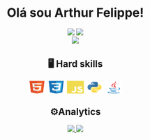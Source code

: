 <div align="center">
<h1> Olá sou Arthur Felippe!
</div>

<div align="center">
<a href = "mailto:arthurthur17@gmail.com">
<img src="https://img.shields.io/badge/-Gmail-%23333?style=for-the-badge&logo=gmail&logoColor=white" target="_blank"></a> 
<a href="https://www.linkedin.com/in/arthur-felippe-5843ab21" target="_blank"><img src="https://img.shields.io/badge/-LinkedIn-%230077B5?style=for-the-badge&logo=linkedin&logoColor=white" target="_blank"></a>
</div>

<div align="center">
<img src="https://i.postimg.cc/TPBPYf8V/1-L-Qo-AG863l8-Qvqxp-Ny-Biqw.gif" width="80%"/>


<div align="center">
  <h2> 🖥️ Hard skills </h2>
<div align="center">
<div style="display: inline_block">
<img align="center" alt="thur-HTML" height="30" width="40" src="https://raw.githubusercontent.com/devicons/devicon/master/icons/html5/html5-original.svg">
<img align="center" alt="thur-CSS" height="30" width="40" src="https://raw.githubusercontent.com/devicons/devicon/master/icons/css3/css3-original.svg">
<img align="center" alt="thur-JavaSript" height="30" width="40"src="https://raw.githubusercontent.com/devicons/devicon/master/icons/javascript/javascript-plain.svg">
<img align="center" alt="thur-Python" height="30" width="40" src="https://raw.githubusercontent.com/devicons/devicon/master/icons/python/python-original.svg">
<img align="center" alt="thur-JAVA" height="30" width="40" src="https://github.com/devicons/devicon/blob/master/icons/java/java-original.svg"></br>
</div>


<div align="center">
  <h2> ⚙️Analytics </h2>

  <a href="https://github.com/Thur17">
    <img height="180em" src="https://github-readme-stats.vercel.app/api?username=Thur17&show_icons=true&bg_color=000&text_color=fff&icon_color=03a1fc&title_color=03a1fc&include_all_commits=true&count_private=true"/>
    <img height="180em" src="https://github-readme-stats.vercel.app/api/top-langs/?username=Thur17&layout=compact&langs_count=7&bg_color=000&text_color=fff&icon_color=03a1fc&title_color=03a1fc"/>
  </a>
</div>

  
